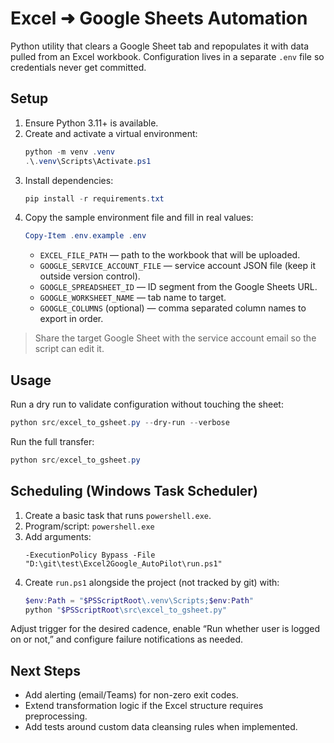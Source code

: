 # Excel ➜ Google Sheets Automation

Python utility that clears a Google Sheet tab and repopulates it with data pulled from an Excel workbook. Configuration lives in a separate `.env` file so credentials never get committed.

## Setup

1. Ensure Python 3.11+ is available.
2. Create and activate a virtual environment:
   ```powershell
   python -m venv .venv
   .\.venv\Scripts\Activate.ps1
   ```
3. Install dependencies:
   ```powershell
   pip install -r requirements.txt
   ```
4. Copy the sample environment file and fill in real values:
   ```powershell
   Copy-Item .env.example .env
   ```
   - `EXCEL_FILE_PATH` — path to the workbook that will be uploaded.
   - `GOOGLE_SERVICE_ACCOUNT_FILE` — service account JSON file (keep it outside version control).
   - `GOOGLE_SPREADSHEET_ID` — ID segment from the Google Sheets URL.
   - `GOOGLE_WORKSHEET_NAME` — tab name to target.
   - `GOOGLE_COLUMNS` (optional) — comma separated column names to export in order.

> Share the target Google Sheet with the service account email so the script can edit it.

## Usage

Run a dry run to validate configuration without touching the sheet:
```powershell
python src/excel_to_gsheet.py --dry-run --verbose
```

Run the full transfer:
```powershell
python src/excel_to_gsheet.py
```

## Scheduling (Windows Task Scheduler)

1. Create a basic task that runs `powershell.exe`.
2. Program/script: `powershell.exe`
3. Add arguments:
   ```text
   -ExecutionPolicy Bypass -File "D:\git\test\Excel2Google_AutoPilot\run.ps1"
   ```
4. Create `run.ps1` alongside the project (not tracked by git) with:
   ```powershell
   $env:Path = "$PSScriptRoot\.venv\Scripts;$env:Path"
   python "$PSScriptRoot\src\excel_to_gsheet.py"
   ```

Adjust trigger for the desired cadence, enable “Run whether user is logged on or not,” and configure failure notifications as needed.

## Next Steps

- Add alerting (email/Teams) for non-zero exit codes.
- Extend transformation logic if the Excel structure requires preprocessing.
- Add tests around custom data cleansing rules when implemented.
